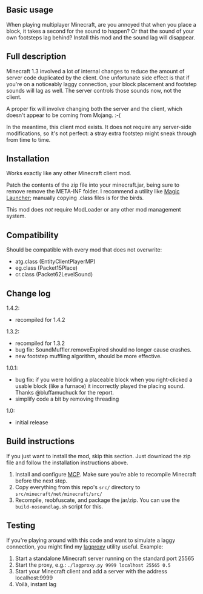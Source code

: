 Basic usage
-----------
When playing multiplayer Minecraft, are you annoyed that when you place a block,
it takes a second for the sound to happen? Or that the sound of your own
footsteps lag behind? Install this mod and the sound lag will disappear.

Full description
----------------
Minecraft 1.3 involved a lot of internal changes to reduce the amount of server
code duplicated by the client. One unfortunate side effect is that if you're on
a noticeably laggy connection, your block placement and footstep sounds will
lag as well. The server controls those sounds now, not the client.

A proper fix will involve changing both the server and the client, which doesn't
appear to be coming from Mojang. :-(

In the meantime, this client mod exists. It does not require any server-side
modifications, so it's not perfect: a stray extra footstep might sneak through
from time to time.

Installation
------------
Works exactly like any other Minecraft client mod.

Patch the contents of the zip file into your minecraft.jar, being sure to remove
remove the META-INF folder. I recommend a utility like [Magic Launcher](http://www.minecraftforum.net/topic/939149-launcher-magic-launcher-098-mods-options-news/);
manually copying .class files is for the birds.

This mod does *not* require ModLoader or any other mod management system.

Compatibility
-------------
Should be compatible with every mod that does not overwrite:
- atg.class (EntityClientPlayerMP)
- eg.class (Packet15Place)
- cr.class (Packet62LevelSound)

Change log
----------
1.4.2:
 - recompiled for 1.4.2

1.3.2:
 - recompiled for 1.3.2
 - bug fix: SoundMuffler.removeExpired should no longer cause crashes.
 - new footstep muffling algorithm, should be more effective.

1.0.1:
 - bug fix: if you were holding a placeable block when you right-clicked a
   usable block (like a furnace) it incorrectly played the placing sound.
   Thanks @bluffamuchuck for the report.
 - simplify code a bit by removing threading

1.0:
 - initial release

Build instructions
------------------
If you just want to install the mod, skip this section. Just download the zip
file and follow the installation instructions above.
 1. Install and configure [MCP](http://mcp.ocean-labs.de/index.php/MCP_Releases).
    Make sure you're able to recompile Minecraft before the next step.
 2. Copy everything from this repo's `src/` directory to
    `src/minecraft/net/minecraft/src/`
 3. Recompile, reobfuscate, and package the jar/zip.
    You can use the `build-nosoundlag.sh` script for this.

Testing
-------
If you're playing around with this code and want to simulate a laggy connection,
you might find my [lagproxy](https://github.com/bencvt/lagproxy) utility useful.
Example:
 1. Start a standalone Minecraft server running on the standard port 25565
 2. Start the proxy, e.g.: `./lagproxy.py 9999 localhost 25565 0.5`
 3. Start your Minecraft client and add a server with the address localhost:9999
 4. Voilà, instant lag
